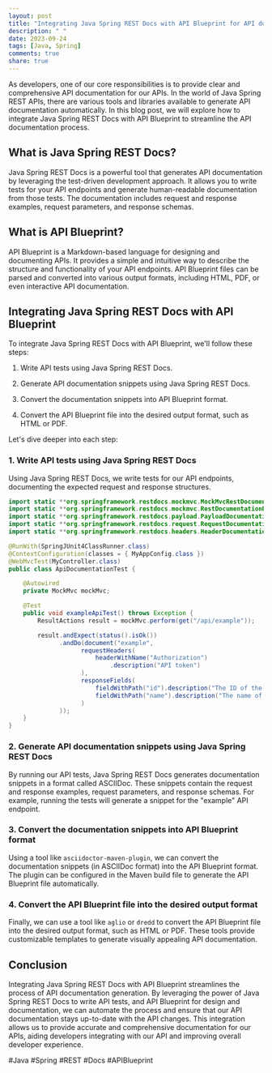 ```yaml
---
layout: post
title: "Integrating Java Spring REST Docs with API Blueprint for API documentation"
description: " "
date: 2023-09-24
tags: [Java, Spring]
comments: true
share: true
---
```


As developers, one of our core responsibilities is to provide clear and comprehensive API documentation for our APIs. In the world of Java Spring REST APIs, there are various tools and libraries available to generate API documentation automatically. In this blog post, we will explore how to integrate Java Spring REST Docs with API Blueprint to streamline the API documentation process.

## What is Java Spring REST Docs?

Java Spring REST Docs is a powerful tool that generates API documentation by leveraging the test-driven development approach. It allows you to write tests for your API endpoints and generate human-readable documentation from those tests. The documentation includes request and response examples, request parameters, and response schemas.

## What is API Blueprint?

API Blueprint is a Markdown-based language for designing and documenting APIs. It provides a simple and intuitive way to describe the structure and functionality of your API endpoints. API Blueprint files can be parsed and converted into various output formats, including HTML, PDF, or even interactive API documentation.

## Integrating Java Spring REST Docs with API Blueprint

To integrate Java Spring REST Docs with API Blueprint, we'll follow these steps:

1. Write API tests using Java Spring REST Docs.

2. Generate API documentation snippets using Java Spring REST Docs.

3. Convert the documentation snippets into API Blueprint format.

4. Convert the API Blueprint file into the desired output format, such as HTML or PDF.

Let's dive deeper into each step:

### 1. Write API tests using Java Spring REST Docs

Using Java Spring REST Docs, we write tests for our API endpoints, documenting the expected request and response structures. 

```java
import static **org.springframework.restdocs.mockmvc.MockMvcRestDocumentation.*;
import static **org.springframework.restdocs.mockmvc.RestDocumentationRequestBuilders.*;
import static **org.springframework.restdocs.payload.PayloadDocumentation.*;
import static **org.springframework.restdocs.request.RequestDocumentation.*;
import static **org.springframework.restdocs.headers.HeaderDocumentation.*;

@RunWith(SpringJUnit4ClassRunner.class)
@ContextConfiguration(classes = { MyAppConfig.class })
@WebMvcTest(MyController.class)
public class ApiDocumentationTest {

    @Autowired
    private MockMvc mockMvc;

    @Test
    public void exampleApiTest() throws Exception {
        ResultActions result = mockMvc.perform(get("/api/example"));

        result.andExpect(status().isOk())
              .andDo(document("example",
                    requestHeaders(
                        headerWithName("Authorization")
                            .description("API token")
                    ),
                    responseFields(
                        fieldWithPath("id").description("The ID of the response"),
                        fieldWithPath("name").description("The name of the response")
                    )
              ));
    }
}
```

### 2. Generate API documentation snippets using Java Spring REST Docs

By running our API tests, Java Spring REST Docs generates documentation snippets in a format called ASCIIDoc. These snippets contain the request and response examples, request parameters, and response schemas. For example, running the tests will generate a snippet for the "example" API endpoint.

### 3. Convert the documentation snippets into API Blueprint format

Using a tool like `asciidoctor-maven-plugin`, we can convert the documentation snippets (in ASCIIDoc format) into the API Blueprint format. The plugin can be configured in the Maven build file to generate the API Blueprint file automatically.

### 4. Convert the API Blueprint file into the desired output format

Finally, we can use a tool like `aglio` or `dredd` to convert the API Blueprint file into the desired output format, such as HTML or PDF. These tools provide customizable templates to generate visually appealing API documentation.

## Conclusion

Integrating Java Spring REST Docs with API Blueprint streamlines the process of API documentation generation. By leveraging the power of Java Spring REST Docs to write API tests, and API Blueprint for design and documentation, we can automate the process and ensure that our API documentation stays up-to-date with the API changes. This integration allows us to provide accurate and comprehensive documentation for our APIs, aiding developers integrating with our API and improving overall developer experience.

#Java #Spring #REST #Docs #APIBlueprint